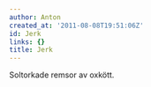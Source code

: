 ```yaml
---
author: Anton
created_at: '2011-08-08T19:51:06Z'
id: Jerk
links: {}
title: Jerk
---
```


Soltorkade remsor av oxkött.
